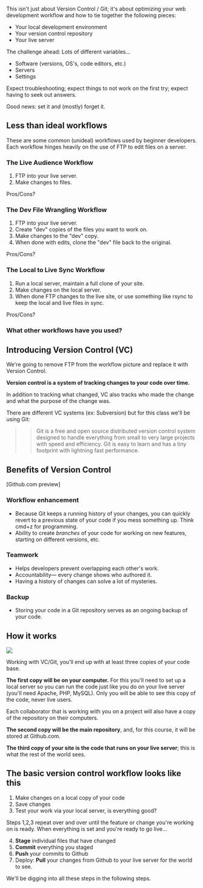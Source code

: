 This isn't just about Version Control / Git; it's about optimizing your web development workflow and how to tie together the following pieces:

+ Your local development environment
+ Your version control repository
+ Your live server

The challenge ahead: Lots of different variables...

+ Software (versions, OS's, code editors, etc.)
+ Servers
+ Settings

Expect troubleshooting; expect things to not work on the first try; expect having to seek out answers.

Good news: set it and (mostly) forget it.

## Less than ideal workflows
These are some common (unideal) workflows used by beginner developers. Each workflow hinges heavily on the use of FTP to edit files on a server.

### The Live Audience Workflow
1. FTP into your live server.
2. Make changes to files.

Pros/Cons?

<!--
__Upsides__ Straightforward, quick to set up
__Downsides__ Users viewing your site can see the changes as you make them; no history of changes
-->

### The Dev File Wrangling Workflow
1. FTP into your live server.
2. Create "dev" copies of the files you want to work on.
3. Make changes to the "dev" copy.
4. When done with edits, clone the "dev" file back to the original.

Pros/Cons?

<!-- 
+ Downsides: Tedious; apps very rarely touch just one file, no history of changes
+ Upsides: Users can't see the changes as you make them
-->

### The Local to Live Sync Workflow
1. Run a local server, maintain a full clone of your site.
2. Make changes on the local server.
3. When done FTP changes to the live site, or use something like rsync to keep the local and live files in sync.

Pros/Cons?

<!--
+ Downsides: Have to keep track of all the files you've made changes to, no history of changes
+ Upsides: Users can't see the changes as you make them
--> 

### What other workflows have you used?





## Introducing Version Control (VC)
We're going to remove FTP from the workflow picture and replace it with Version Control.

__Version control is a system of tracking changes to your code over time.__

In addition to tracking what changed, VC also tracks who made the change and what the purpose of the change was.

There are different VC systems (ex: Subversion) but for this class we'll be using Git:

>> Git is a free and open source distributed version control system designed to handle everything from small to very large projects with speed and efficiency. Git is easy to learn and has a tiny footprint with lightning fast performance.




## Benefits of Version Control

[Github.com preview]

### Workflow enhancement
+ Because Git keeps a running history of your changes, you can quickly revert to a previous state of your code if you mess something up. Think cmd+z for programming.
+ Ability to create *branches* of your code for working on new features, starting on different versions, etc.

### Teamwork
+ Helps developers prevent overlapping each other's work.
+ Accountability&mdash; every change shows who authored it.
+ Having a history of changes can solve a lot of mysteries. 

### Backup
+ Storing your code in a Git repository serves as an ongoing backup of your code.




## How it works
<img src='http://making-the-internet.s3.amazonaws.com/vc-local-main-git-users.png'>

Working with VC/Git, you'll end up with at least three copies of your code base.

__The first copy will be on your computer.__ For this you'll need to set up a local server so you can run the code just like you do on your live server (you'll need Apache, PHP, MySQL). Only you will be able to see this copy of the code, never live users.

Each collaborator that is working with you on a project will also have a copy of the repository on their computers.  

__The second copy will be the main repository__, and, for this course, it will be stored at Github.com.

__The third copy of your site is the code that runs on your live server__; this is what the rest of the world sees.




## The basic version control workflow looks like this

1. Make changes on a local copy of your code
2. Save changes
3. Test your work via your local server, is everything good? 

Steps 1,2,3 repeat over and over until the feature or change you're working on is ready.
When everything is set and you're ready to go live...

4. __Stage__ individual files that have changed
5. __Commit__ everything you staged
6. __Push__ your commits to Github
7. Deploy: __Pull__ your changes from Github to your live server for the world to see.

We'll be digging into all these steps in the following steps.
